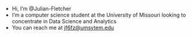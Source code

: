 - Hi, I’m @Julian-Fletcher
- I’m a computer science student at the University of Missouri looking to concentrate in Data Science and Analytics 
- You can reach me at jf6fz@umsytem.edu

<!---
Julian-Fletcher/Julian-Fletcher is a ✨ special ✨ repository because its `README.md` (this file) appears on your GitHub profile.
You can click the Preview link to take a look at your changes.
--->
